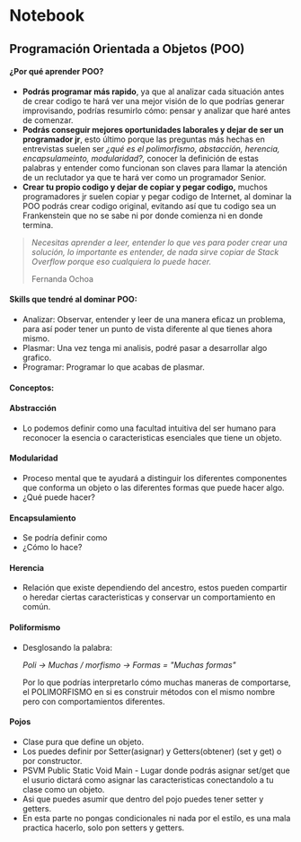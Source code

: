 # Notebook

## Programación Orientada a Objetos (POO)

#### ¿Por qué aprender POO?

* **Podrás  programar más rapido**, ya que al analizar cada situación antes de crear codigo te hará ver una mejor visión de lo que podrías generar improvisando, podrías resumirlo cómo: pensar y analizar que haré antes de comenzar.
* **Podrás conseguir mejores oportunidades laborales y dejar de ser un programador jr**, esto último porque las preguntas más hechas en entrevistas suelen ser *¿qué es el polimorfismo, abstacción, herencia, encapsulameinto, modularidad?,* conocer la definición de estas palabras y entender como funcionan son claves para llamar la atención de un reclutador ya que te hará ver como un programador Senior.
* **Crear tu propio codigo y dejar de copiar y pegar codigo,** muchos programadores jr suelen copiar y pegar codigo de Internet, al dominar la POO podrás crear codigo original, evitando así que tu codigo sea un Frankenstein que no se sabe ni por donde comienza ni en donde termina.

> *Necesitas aprender a leer, entender lo que ves para poder crear una solución, lo importante es entender, de nada sirve copiar de Stack Overflow porque eso cualquiera lo puede hacer.*
>
> Fernanda Ochoa

#### Skills que tendré al dominar POO:

* Analizar: Observar, entender y leer de una manera eficaz un problema, para así poder tener un punto de vista diferente al que tienes ahora mismo.
* Plasmar: Una vez tenga mi analisis, podré pasar a desarrollar algo grafico.
* Programar: Programar lo que acabas de plasmar.

#### Conceptos:

#### Abstracción

* Lo podemos definir como una facultad intuitiva del ser humano para reconocer la esencia o caracteristicas esenciales que tiene un objeto.

#### Modularidad

* Proceso mental que te ayudará a distinguir los diferentes componentes que conforma un objeto o las diferentes formas que puede hacer algo.
* ¿Qué puede hacer?

#### Encapsulamiento

* Se podría definir como
* ¿Cómo lo hace?

#### Herencia

* Relación que existe dependiendo del ancestro, estos pueden compartir o heredar ciertas caracteristicas y conservar un comportamiento en común.

#### Poliformismo

* Desglosando la palabra:

  *Poli -> Muchas / morfismo -> Formas  = "Muchas formas"*

  Por lo que podrías interpretarlo cómo muchas maneras de comportarse, el POLIMORFISMO en si es construir métodos con el mismo nombre pero con comportamientos diferentes.

#### Pojos

* Clase pura que define un objeto.
* Los puedes definir por Setter(asignar) y Getters(obtener) (set y get) o por constructor.
* PSVM Public Static Void Main - Lugar donde podrás asignar set/get que el usurio dictará como asignar las caracteristicas conectandolo a tu clase como un objeto.
* Asi que puedes asumir que dentro del pojo puedes tener setter y getters.
* En esta parte no pongas condicionales ni nada por el estilo, es una mala practica hacerlo, solo pon setters y getters.
